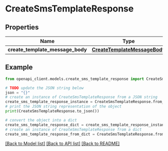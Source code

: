 # CreateSmsTemplateResponse


## Properties

Name | Type | Description | Notes
------------ | ------------- | ------------- | -------------
**create_template_message_body** | [**CreateTemplateMessageBody**](CreateTemplateMessageBody.md) |  | 

## Example

```python
from openapi_client.models.create_sms_template_response import CreateSmsTemplateResponse

# TODO update the JSON string below
json = "{}"
# create an instance of CreateSmsTemplateResponse from a JSON string
create_sms_template_response_instance = CreateSmsTemplateResponse.from_json(json)
# print the JSON string representation of the object
print(CreateSmsTemplateResponse.to_json())

# convert the object into a dict
create_sms_template_response_dict = create_sms_template_response_instance.to_dict()
# create an instance of CreateSmsTemplateResponse from a dict
create_sms_template_response_from_dict = CreateSmsTemplateResponse.from_dict(create_sms_template_response_dict)
```
[[Back to Model list]](../README.md#documentation-for-models) [[Back to API list]](../README.md#documentation-for-api-endpoints) [[Back to README]](../README.md)


